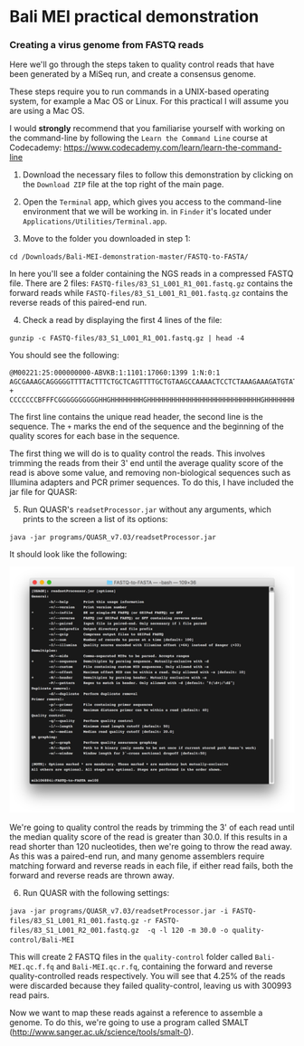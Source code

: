 # Bali MEI practical demonstration

### Creating a virus genome from FASTQ reads

Here we'll go through the steps taken to quality control reads that have been generated by a MiSeq run, and create a consensus genome.

These steps require you to run commands in a UNIX-based operating system, for example a Mac OS or Linux. For this practical I will assume you are using a Mac OS.

I would **strongly** recommend that you familiarise yourself with working on the command-line by following the `Learn the Command Line` course at Codecademy: https://www.codecademy.com/learn/learn-the-command-line

1. Download the necessary files to follow this demonstration by clicking on the `Download ZIP` file at the top right of the main page.

2. Open the `Terminal` app, which gives you access to the command-line environment that we will be working in. in `Finder` it's located under `Applications/Utilities/Terminal.app`.

3. Move to the folder you downloaded in step 1:

  `cd /Downloads/Bali-MEI-demonstration-master/FASTQ-to-FASTA/`

  In here you'll see a folder containing the NGS reads in a compressed FASTQ file. There are 2 files: `FASTQ-files/83_S1_L001_R1_001.fastq.gz` contains the forward reads while `FASTQ-files/83_S1_L001_R1_001.fastq.gz` contains the reverse reads of this paired-end run.

4. Check a read by displaying the first 4 lines of the file:

  `gunzip -c FASTQ-files/83_S1_L001_R1_001.fastq.gz | head -4`

  You should see the following:

  ```
  @M00221:25:000000000-ABVKB:1:1101:17060:1399 1:N:0:1
  AGCGAAAGCAGGGGGTTTTACTTTCTGCTCAGTTTTGCTGTAAGCCAAAACTCCTCTAAAGAAAGATGTATATGAAAGAAGGAAGAGATAGAAAGGCTGAGAACTACCAAGGCTAAAACTTCCCTGATCCTATAACCTCAAACACAAACAG
  +
  CCCCCCCBFFFCGGGGGGGGGGHHGHHHHHHHHGHHHHHHHHHHHHHHHHHHHHHHHHHHHHGHHHHHHHHHHHHHHHHHHHHHHHHHGHHHHHHEGHGHHHHHFHHHHHHFHHHHHHHHHHHHHHHHGHHHHHHHHHHHHHHHHHGHHHE
  ```

  The first line contains the unique read header, the second line is the sequence. The `+` marks the end of the sequence and the beginning of the quality scores for each base in the sequence.

  The first thing we will do is to quality control the reads. This involves trimming the reads from their 3' end until the average quality score of the read is above some value, and removing non-biological sequences such as Illumina adapters and PCR primer sequences. To do this, I have included the jar file for QUASR:

5. Run QUASR's `readsetProcessor.jar` without any arguments, which prints to the screen a list of its options:

  `java -jar programs/QUASR_v7.03/readsetProcessor.jar`

  It should look like the following:

  ![QUASR QC](img/QUASR.png?raw=true)

  We're going to quality control the reads by trimming the 3' of each read until the median quality score of the read is greater than 30.0. If this results in a read shorter than 120 nucleotides, then we're going to throw the read away. As this was a paired-end run, and many genome assemblers require matching forward and reverse reads in each file, if either read fails, both the forward and reverse reads are thrown away.

6. Run QUASR with the following settings:

  `java -jar programs/QUASR_v7.03/readsetProcessor.jar -i FASTQ-files/83_S1_L001_R1_001.fastq.gz -r FASTQ-files/83_S1_L001_R2_001.fastq.gz  -q -l 120 -m 30.0 -o quality-control/Bali-MEI`

  This will create 2 FASTQ files in the `quality-control` folder called `Bali-MEI.qc.f.fq` and `Bali-MEI.qc.r.fq`, containing the forward and reverse quality-controlled reads respectively. You will see that 4.25% of the reads were discarded because they failed quality-control, leaving us with 300993 read pairs.

  Now we want to map these reads against a reference to assemble a genome. To do this, we're going to use a program called SMALT (http://www.sanger.ac.uk/science/tools/smalt-0). 
